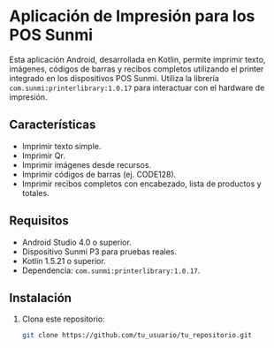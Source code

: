 # Aplicación de Impresión para los POS Sunmi

Esta aplicación Android, desarrollada en Kotlin, permite imprimir texto, imágenes, códigos de barras y recibos completos utilizando el printer integrado en los dispositivos POS Sunmi. Utiliza la librería `com.sunmi:printerlibrary:1.0.17` para interactuar con el hardware de impresión.

## Características

- Imprimir texto simple.
- Imprimir Qr.
- Imprimir imágenes desde recursos.
- Imprimir códigos de barras (ej. CODE128).
- Imprimir recibos completos con encabezado, lista de productos y totales.

## Requisitos

- Android Studio 4.0 o superior.
- Dispositivo Sunmi P3 para pruebas reales.
- Kotlin 1.5.21 o superior.
- Dependencia: `com.sunmi:printerlibrary:1.0.17`.

## Instalación

1. Clona este repositorio:
   ```bash
   git clone https://github.com/tu_usuario/tu_repositorio.git
